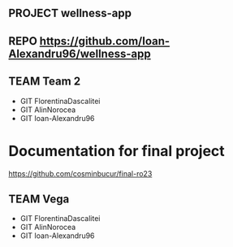 ## PROJECT  wellness-app
## REPO     https://github.com/Ioan-Alexandru96/wellness-app
## TEAM     Team 2
- GIT       FlorentinaDascalitei
- GIT       AlinNorocea
- GIT       Ioan-Alexandru96


# Documentation for final project

https://github.com/cosminbucur/final-ro23
## TEAM     Vega
- GIT       FlorentinaDascalitei
- GIT       AlinNorocea
- GIT       Ioan-Alexandru96

